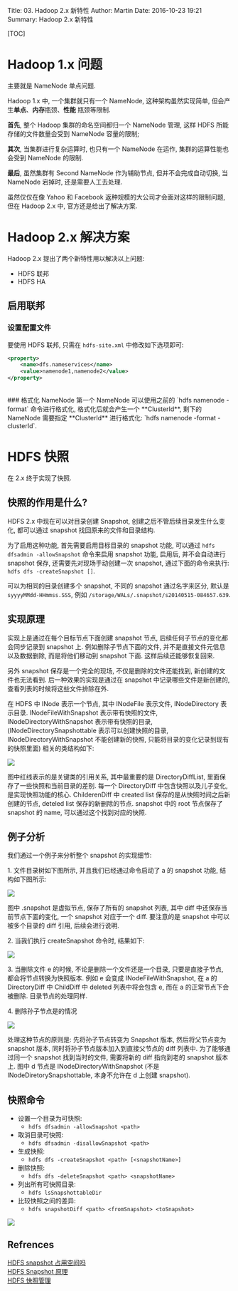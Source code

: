 Title: 03. Hadoop 2.x 新特性
Author: Martin
Date: 2016-10-23 19:21
Summary: Hadoop 2.x 新特性

[TOC]

# Hadoop 1.x 问题
主要就是 NameNode 单点问题.

Hadoop 1.x 中, 一个集群就只有一个 NameNode, 这种架构虽然实现简单, 但会产生**单点**、**内存**瓶颈、**性能**
瓶颈等限制.

**首先**, 整个 Hadoop 集群的命名空间都归一个 NameNode 管理, 这样 HDFS 所能存储的文件数量会受到 NameNode 容量的限制;

**其次**, 当集群进行复杂运算时, 也只有一个 NameNode 在运作, 集群的运算性能也会受到 NameNode 的限制.

**最后**, 虽然集群有 Second NameNode 作为辅助节点, 但并不会完成自动切换, 当 NameNode 宕掉时, 还是需要人工去处理.

虽然仅仅在像 Yahoo 和 Facebook 返种规模的大公司才会面对这样的限制问题, 但在 Hadoop 2.x 中, 官方还是给出了解决方案.

# Hadoop 2.x 解决方案
Hadoop 2.x 提出了两个新特性用以解决以上问题:

- HDFS 联邦
- HDFS HA


## 启用联邦
### 设置配置文件
要使用 HDFS 联邦, 只需在 `hdfs-site.xml` 中修改如下选项即可:

```xml
<property>
    <name>dfs.nameservices</name>
    <value>namenode1,namenode2</value>
</property>
```
<br>
### 格式化 NameNode
第一个 NameNode 可以使用之前的 `hdfs namenode -format` 命令进行格式化, 格式化后就会产生一个 **ClusterId**, 剩下的 NameNode 需要指定 **ClusterId** 进行格式化: `hdfs namenode -format -clusterId`.

# HDFS 快照
在 2.x 终于实现了快照.

## 快照的作用是什么?
HDFS 2.x 中现在可以对目录创建 Snapshot, 创建之后不管后续目录发生什么变化, 都可以通过 snapshot 找回原来的文件和目录结构.

为了启用这种功能, 首先需要启用目标目录的 snapshot 功能, 可以通过 `hdfs dfsadmin -allowSnapshot` 命令来启用 snapshot 功能, 启用后, 并不会自动进行 snapshot 保存, 还需要先对现场手动创建一次 snapshot, 通过下面的命令来执行: `hdfs dfs -createSnapshot []`.

可以为相同的目录创建多个 snapshot, 不同的 snapshot 通过名字来区分, 默认是 `syyyyMMdd-HHmmss.SSS`, 例如 `/storage/WALs/.snapshot/s20140515-084657.639`.

## 实现原理
实现上是通过在每个目标节点下面创建 snapshot 节点, 后续任何子节点的变化都会同步记录到 snapshot 上. 例如删除子节点下面的文件, 并不是直接文件元信息以及数据删除, 而是将他们移动到 snapshot 下面. 这样后续还能够恢复回来.

另外 snapshot 保存是一个完全的现场, 不仅是删除的文件还能找到, 新创建的文件也无法看到. 后一种效果的实现是通过在 snapshot 中记录哪些文件是新创建的, 查看列表的时候将这些文件排除在外.

在 HDFS 中 INode 表示一个节点, 其中 INodeFile 表示文件, INodeDirectory 表示目录. INodeFileWithSnapshot 表示带有快照的文件, INodeDirectoryWithSnapshot 表示带有快照的目录, (INodeDirectorySnapshottable 表示可以创建快照的目录, INodeDirectoryWithSnapshot 不能创建新的快照, 只能将目录的变化记录到现有的快照里面) 相关的类结构如下:

![](http://blog.smallcpp.com/theme/images/Hadoop新特性/快照1.jpg)

图中红线表示的是关键类的引用关系, 其中最重要的是 DirectoryDiffList, 里面保存了一些快照和当前目录的差别. 每一个 DirectoryDiff 中包含快照以及儿子变化, 是实现快照功能的核心. ChilderenDiff 中 created list 保存的是从快照时间之后新创建的节点, deteled list 保存的新删除的节点. snapshot 中的 root 节点保存了 snapshot 的 name, 可以通过这个找到对应的快照.

## 例子分析
我们通过一个例子来分析整个 snapshot 的实现细节:

1\. 文件目录树如下图所示, 并且我们已经通过命令启动了 a 的 snapshot 功能, 结构如下图所示:

![](http://blog.smallcpp.com/theme/images/Hadoop新特性/快照2.jpg)

图中 .snapshot 是虚拟节点, 保存了所有的 snapshot 列表, 其中 diff 中还保存当前节点下面的变化, 一个 snapshot 对应于一个 diff. 要注意的是 snapshot 中可以被多个目录的 diff 引用, 后续会进行说明.

2\. 当我们执行 createSnapshot 命令时, 结果如下:

![](http://blog.smallcpp.com/theme/images/Hadoop新特性/快照3.jpg)

3\. 当删除文件 e 的时候, 不论是删除一个文件还是一个目录, 只要是直接子节点, 都会将节点转换为快照版本. 例如 e 会变成 INodeFileWithSnapshot, 在 a 的 DirectoryDiff 中 ChildDiff 中 deleted 列表中将会包含 e, 而在 a 的正常节点下会被删除. 目录节点的处理同样.

4\. 删除孙子节点是的情况

![](http://blog.smallcpp.com/theme/images/Hadoop新特性/快照4.jpg)

处理这种节点的原则是: 先将孙子节点转变为 Snapshot 版本, 然后将父节点变为 snapshot 版本, 同时将孙子节点版本加入到直接父节点的 diff 列表中. 为了能够通过同一个 snapshot 找到当时的文件, 需要将新的 diff 指向到老的 snapshot 版本上. 图中 d 节点是 INodeDirectoryWithSnapshot (不是 INodeDiretorySnapshottable, 本身不允许在 d 上创建 snapshot).

## 快照命令
- 设置一个目录为可快照:
    + `hdfs dfsadmin -allowSnapshot <path>`
- 取消目录可快照:
    + `hdfs dfsadmin -disallowSnapshot <path>`
- 生成快照:
    + `hdfs dfs -createSnapshot <path> [<snapshotName>]`
- 删除快照:
    + `hdfs dfs -deleteSnapshot <path> <snapshotName>`
- 列出所有可快照目录:
    + `hdfs lsSnapshottableDir`
- 比较快照之间的差异:
    + `hdfs snapshotDiff <path> <fromSnapshot> <toSnapshot>`

![](http://blog.smallcpp.com/theme/images/Hadoop新特性/快照.png)

## Refrences
[HDFS snapshot 占用空间吗](http://www.aboutyun.com/thread-14480-1-1.html)<br>
[HDFS Snapshot 原理](http://www.aboutyun.com/thread-14495-1-1.html)<br>
[HDFS 快照管理](http://blog.csdn.net/androidlushangderen/article/details/51282612)
